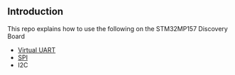 ## Introduction

This repo explains how to use the following on the STM32MP157 Discovery Board
- [Virtual UART](https://github.com/Mine1252/STM32MP157_VirtUART_SPI_I2C/tree/main/virtual_UART)
- [SPI](/SPI)
- I2C
